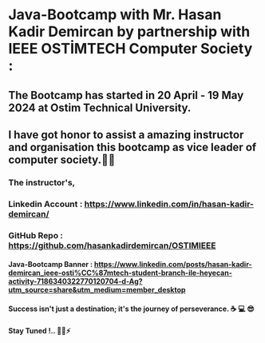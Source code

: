 # Java-Bootcamp with Mr. Hasan Kadir Demircan by partnership with IEEE OSTİMTECH Computer Society :

## The Bootcamp has started in 20 April - 19 May 2024 at Ostim Technical University.
## I have got honor to assist a amazing instructor and organisation this bootcamp as vice leader of computer society.🤍💙 
### The instructor's,  
### Linkedin Account : https://www.linkedin.com/in/hasan-kadir-demircan/
### GitHub Repo : https://github.com/hasankadirdemircan/OSTIMIEEE
#### Java-Bootcamp Banner : https://www.linkedin.com/posts/hasan-kadir-demircan_ieee-osti%CC%87mtech-student-branch-ile-heyecan-activity-7186340322770120704-d-Ag?utm_source=share&utm_medium=member_desktop
#### Success isn't just a destination; it's the journey of perseverance. ☕ 💻 😎
#### Stay Tuned !.. 💫✨⚡



